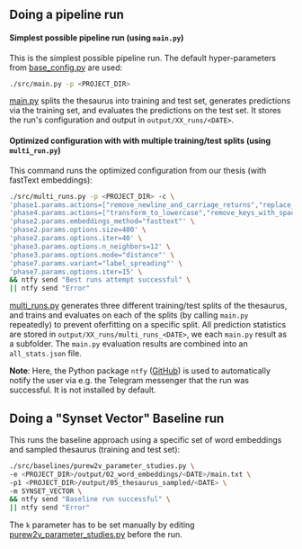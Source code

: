 ## Doing a pipeline run
#### Simplest possible pipeline run (using `main.py`)
This is the simplest possible pipeline run. The default hyper-parameters from [base_config.py](../src/base_config.py) are used:
```bash
./src/main.py -p <PROJECT_DIR>
```
[main.py](../src/main.py) splits the thesaurus into training and test set, generates predictions via the training set, and evaluates the predictions on the test set. It stores the run's configuration and output in `output/XX_runs/<DATE>`.

#### Optimized configuration with with multiple training/test splits (using `multi_run.py`)
This command runs the optimized configuration from our thesis (with fastText embeddings):
```bash
./src/multi_runs.py -p <PROJECT_DIR> -c \
'phase1.params.actions=["remove_newline_and_carriage_returns","replace_sz_in_muss","replace_paragraphsign_with_word","replace_punctuation_with_space_except_hyphen","discard_words_less_two_characters","transform_to_lowercase","save_as_single_line"]' \
'phase4.params.actions=["transform_to_lowercase","remove_keys_with_space_keep_hyphen","create_n_1_mapping_largest_sysnet_wins_key","remove_keys_not_in_corpus","remove_synsets_with_less_than_two_keys"]' \
'phase2.params.embeddings_method="fasttext"' \
'phase2.params.options.size=400' \
'phase2.params.options.iter=40' \
'phase3.params.options.n_neighbors=12' \
'phase3.params.options.mode="distance"' \
'phase7.params.variant="label_spreading"' \
'phase7.params.options.iter=15' \
&& ntfy send "Best runs attempt successful" \
|| ntfy send "Error"
```
[multi_runs.py](../src/multi_runs.py) generates three different training/test splits of the thesaurus, and trains and evaluates on each of the splits (by calling `main.py` repeatedly) to prevent oferfitting on a specific split. All prediction statistics are stored in `output/XX_runs/multi_runs_<DATE>`, we each `main.py` result as a subfolder. The `main.py` evaluation results are combined into an `all_stats.json` file.

**Note**: Here, the Python package `ntfy` ([GitHub](https://github.com/dschep/ntfy)) is used to automatically notify the user via e.g. the Telegram messenger that the run was successful. It is not installed by default. 

## Doing a "Synset Vector" Baseline run
This runs the baseline approach using a specific set of word embeddings and sampled thesaurus (training and test set):
```bash
./src/baselines/purew2v_parameter_studies.py \
-e <PROJECT_DIR>/output/02_word_embeddings/<DATE>/main.txt \
-p1 <PROJECT_DIR>/output/05_thesaurus_sampled/<DATE> \
-m SYNSET_VECTOR \
&& ntfy send "Baseline run successful" \
|| ntfy send "Error"
```
The `k` parameter has to be set manually by editing [purew2v_parameter_studies.py](/src/baselines/purew2v_parameter_studies.py) before the run.